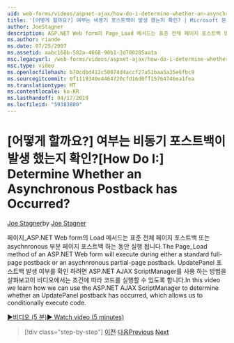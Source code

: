 ```yaml
---
uid: web-forms/videos/aspnet-ajax/how-do-i-determine-whether-an-asynchronous-postback-has-occurred
title: '[어떻게 할까요?] 여부는 비동기 포스트백이 발생 했는지 확인? | Microsoft 문서'
author: JoeStagner
description: ASP.NET Web form의 Page_Load 메서드는 표준 전체 페이지 포스트백 또는 asychnronous 부분 페이지 포스트백 하는 동안 실행 됩니다. 이 비디오는 중...
ms.author: riande
ms.date: 07/25/2007
ms.assetid: aabc168b-582a-4668-90b1-3d700285aa1a
msc.legacyurl: /web-forms/videos/aspnet-ajax/how-do-i-determine-whether-an-asynchronous-postback-has-occurred
msc.type: video
ms.openlocfilehash: b70cdbd412c50074d4accf27a51baa5a35e6fbc9
ms.sourcegitcommit: 0f1119340e4464720cfd16d0ff15764746ea1fea
ms.translationtype: MT
ms.contentlocale: ko-KR
ms.lasthandoff: 04/17/2019
ms.locfileid: "59383800"
---
```

# <a name="how-do-i-determine-whether-an-asynchronous-postback-has-occurred"></a><span data-ttu-id="2f7a7-105">[어떻게 할까요?] 여부는 비동기 포스트백이 발생 했는지 확인?</span><span class="sxs-lookup"><span data-stu-id="2f7a7-105">[How Do I:] Determine Whether an Asynchronous Postback has Occurred?</span></span>

<span data-ttu-id="2f7a7-106">[Joe Stagner](https://github.com/JoeStagner)</span><span class="sxs-lookup"><span data-stu-id="2f7a7-106">by [Joe Stagner](https://github.com/JoeStagner)</span></span>

<span data-ttu-id="2f7a7-107">페이지\_ASP.NET Web form의 Load 메서드는 표준 전체 페이지 포스트백 또는 asychnronous 부분 페이지 포스트백 하는 동안 실행 됩니다.</span><span class="sxs-lookup"><span data-stu-id="2f7a7-107">The Page\_Load method of an ASP.NET Web form will execute during either a standard full-page postback or an asychnronous partial-page postback.</span></span> <span data-ttu-id="2f7a7-108">UpdatePanel 포스트백 발생 여부를 확인 하려면 ASP.NET AJAX ScriptManager를 사용 하는 방법을 살펴보고이 비디오에서는 조건에 따라 코드를 실행할 수 있도록 합니다.</span><span class="sxs-lookup"><span data-stu-id="2f7a7-108">In this video we learn how we can use the ASP.NET AJAX ScriptManager to determine whether an UpdatePanel postback has occurred, which allows us to conditionally execute code.</span></span>

[<span data-ttu-id="2f7a7-109">&#9654;비디오 (5 분)</span><span class="sxs-lookup"><span data-stu-id="2f7a7-109">&#9654; Watch video (5 minutes)</span></span>](https://channel9.msdn.com/Blogs/ASP-NET-Site-Videos/how-do-i-determine-whether-an-asynchronous-postback-has-occurred)

> [!div class="step-by-step"]
> <span data-ttu-id="2f7a7-110">[이전](how-do-i-use-javascript-to-refresh-an-aspnet-ajax-updatepanel.md)
> [다음](how-do-i-use-the-conditional-updatemode-of-the-updatepanel.md)</span><span class="sxs-lookup"><span data-stu-id="2f7a7-110">[Previous](how-do-i-use-javascript-to-refresh-an-aspnet-ajax-updatepanel.md)
[Next](how-do-i-use-the-conditional-updatemode-of-the-updatepanel.md)</span></span>
